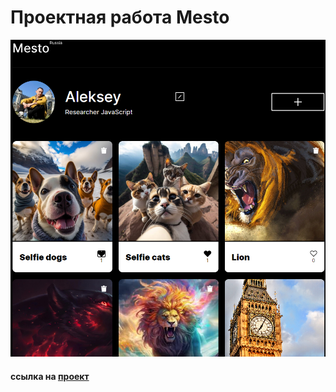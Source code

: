 # Проектная работа Mesto
![alt text](/src/images/readme.jpg)
#### ссылка на [проект](https://guesswho2518.github.io/mesto-project-ff/)